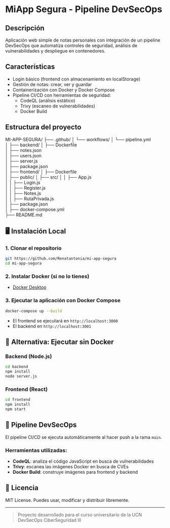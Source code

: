 # MiApp Segura - Pipeline DevSecOps

## Descripción

Aplicación web simple de notas personales con integración de un pipeline DevSecOps que automatiza controles de seguridad, análisis de vulnerabilidades y despliegue en contenedores.

## Características

- Login básico (frontend con almacenamiento en localStorage)
- Gestión de notas: crear, ver y guardar
- Containerización con Docker y Docker Compose
- Pipeline CI/CD con herramientas de seguridad:
  - CodeQL (análisis estático)
  - Trivy (escaneo de vulnerabilidades)
  - Docker Build

## Estructura del proyecto

MI-APP-SEGURA/
├── .github/
│   └── workflows/
│       └── pipeline.yml             
│
├── backend/
│   ├── Dockerfile                   
│   ├── notes.json                   
│   ├── users.json                   
│   ├── server.js                    
│   ├── package.json                 
│
├── frontend/
│   ├── Dockerfile                   
│   ├── public/
│   ├── src/
│   │   ├── App.js                   
│   │   ├── Login.js                 
│   │   ├── Register.js              
│   │   ├── Notes.js                 
│   │   ├── RutaPrivada.js           
│   ├── package.json                 
│
├── docker-compose.yml              
├── README.md                       

## 🖥 Instalación Local

### 1. Clonar el repositorio

```bash
git https://github.com/Renatantonia/mi-app-segura
cd mi-app-segura
```

### 2. Instalar Docker (si no lo tienes)

- [Docker Desktop](https://www.docker.com/products/docker-desktop)

### 3. Ejecutar la aplicación con Docker Compose

```bash
docker-compose up --build
```

- El frontend se ejecutará en `http://localhost:3000`
- El backend en `http://localhost:3001`

## 🔄 Alternativa: Ejecutar sin Docker

### Backend (Node.js)

```bash
cd backend
npm install
node server.js
```

### Frontend (React)

```bash
cd frontend
npm install
npm start
```

## 🔐 Pipeline DevSecOps

El pipeline CI/CD se ejecuta automáticamente al hacer push a la rama `main`.

### Herramientas utilizadas:

- **CodeQL**: analiza el código JavaScript en busca de vulnerabilidades
- **Trivy**: escanea las imágenes Docker en busca de CVEs
- **Docker Build**: construye imágenes para frontend y backend

## 📄 Licencia

MIT License. Puedes usar, modificar y distribuir libremente.

---

> Proyecto desarrollado para el curso universitario de la UCN DevSecOps CiberSeguridad III
